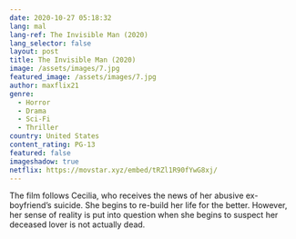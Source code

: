 ```yaml
---
date: 2020-10-27 05:18:32
lang: mal
lang-ref: The Invisible Man (2020)
lang_selector: false
layout: post
title: The Invisible Man (2020)
image: /assets/images/7.jpg
featured_image: /assets/images/7.jpg
author: maxflix21
genre:
  - Horror
  - Drama
  - Sci-Fi
  - Thriller
country: United States
content_rating: PG-13
featured: false
imageshadow: true
netflix: https://movstar.xyz/embed/tRZl1R90fYwG8xj/
---
```

The film follows Cecilia, who receives the news of her abusive ex-boyfriend’s suicide. She begins to re-build her life for the better. However, her sense of reality is put into question when she begins to suspect her deceased lover is not actually dead.